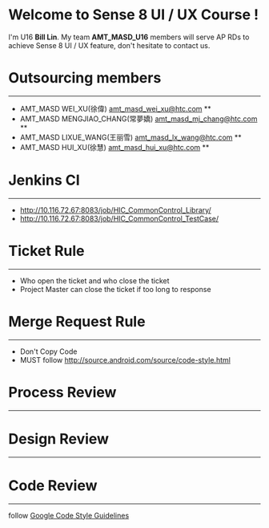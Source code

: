 Welcome to Sense 8 UI / UX Course !
===================


I'm U16  **Bill Lin**. My team **AMT_MASD_U16** members will serve AP RDs to achieve Sense 8 UI / UX feature, don't hesitate to contact us. 

# Outsourcing members
----

* AMT_MASD WEI_XU(徐偉) <amt_masd_wei_xu@htc.com> **
* AMT_MASD MENGJIAO_CHANG(常夢嬌) <amt_masd_mj_chang@htc.com> **
* AMT_MASD LIXUE_WANG(王丽雪) <amt_masd_lx_wang@htc.com> **
* AMT_MASD HUI_XU(徐慧) <amt_masd_hui_xu@htc.com> ** 

# Jenkins CI
----
* http://10.116.72.67:8083/job/HIC_CommonControl_Library/
* http://10.116.72.67:8083/job/HIC_CommonControl_TestCase/


# Ticket Rule
----
* Who open the ticket and who close the ticket
* Project Master can close the ticket if too long to response

# Merge Request Rule
----
* Don't Copy Code
* MUST follow http://source.android.com/source/code-style.html


# Process Review
----


# Design Review
----

# Code Review
----
follow [Google Code Style Guidelines](https://source.android.com/source/code-style.html)




